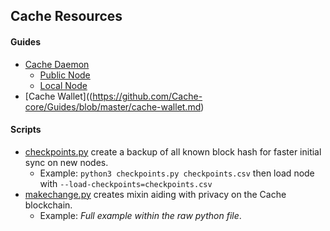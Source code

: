 ## Cache Resources

#### Guides
- [Cache Daemon](https://github.com/Cache-core/Guides/blob/master/cache-daemon.md)
  - [Public Node](https://github.com/Cache-core/Guides/blob/master/cache-daemon.md#public-node)
  - [Local Node](https://github.com/Cache-core/Guides/blob/master/cache-daemon.md#local-node)
- [Cache Wallet]((https://github.com/Cache-core/Guides/blob/master/cache-wallet.md)

#### Scripts
- [checkpoints.py](https://github.com/Cache-core/Resources/blob/main/scripts/checkpoints.py) create a backup of all known block hash for faster initial sync on new nodes.
  - Example: `python3 checkpoints.py checkpoints.csv` then load node with `--load-checkpoints=checkpoints.csv`
- [makechange.py](https://github.com/Cache-core/Resources/blob/main/scripts/makechange.py) creates mixin aiding with privacy on the Cache blockchain.
  - Example: *Full example within the raw python file*.

